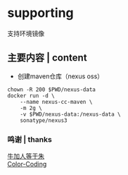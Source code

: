 # supporting
支持环境镜像

## 主要内容 | content
* 创建maven仓库（nexus oss）
~~~
chown -R 200 $PWD/nexus-data
docker run -d \
    --name nexus-cc-maven \
    -m 2g \
    -v $PWD/nexus-data:/nexus-data \
    sonatype/nexus3
~~~


### 鸣谢 | thanks
[牛加人等于朱](http://baike.baidu.com/view/1769.htm "NiurenZhu")<br>
[Color-Coding](http://colorcoding.org/ "咔啦工作室")<br>
